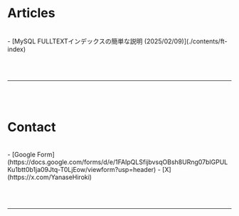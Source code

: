 # Articles
<br>
- [MySQL FULLTEXTインデックスの簡単な説明 (2025/02/09)](./contents/ft-index)

<br><br><hr><br><br>

# Contact
<br>
- [Google Form](https://docs.google.com/forms/d/e/1FAIpQLSfijbvsqOBsh8URng07blGPULKu1btt0b1ja09Jtq-T0LjEow/viewform?usp=header)
- [X](https://x.com/YanaseHiroki)

<br><br><hr><br><br>

